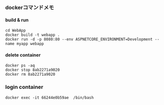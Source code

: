 ### dockerコマンドメモ

#### build & run
```
cd WebApp
docker build -t webapp .
docker run -d -p 8080:80 --env ASPNETCORE_ENVIRONMENT=Development --name myapp webapp
```

#### delete container
```
docker ps -aq
docker stop 8ab2271a9020
docker rm 8ab2271a9020
```


### login container
```
docker exec -it 66244e0b59ae  /bin/bash
```
